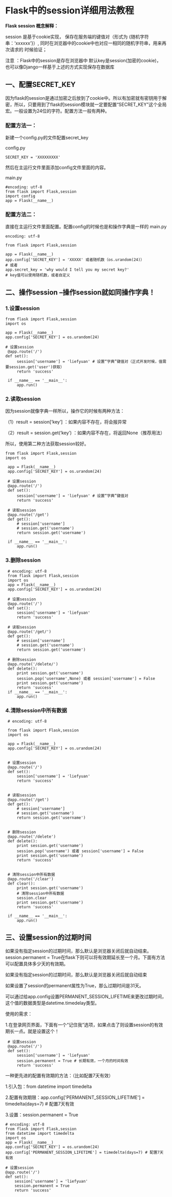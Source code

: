 # Flask中的session详细用法教程

**Flask session 概念解释：**

session 是基于cookie实现， 保存在服务端的键值对（形式为 {随机字符串：‘xxxxxx’}）, 同时在浏览器中的cookie中也对应一相同的随机字符串，用来再次请求的 时候验证；

注意 ：Flask中的session是存在浏览器中  默认key是session(加密的cookie)， 也可以像Django一样基于上述的方式实现保存在数据库

 

## 一、配置SECRET_KEY

因为flask的session是通过加密之后放到了cookie中。所以有加密就有密钥用于解密，所以，只要用到了flask的session模块就一定要配置“SECRET_KEY”这个全局宏。一般设置为24位的字符。配置方法一般有两种。

  

### 配置方法一：

新建一个config.py的文件配置secret_key 

config.py

    SECRET_KEY = 'XXXXXXXXX'


 然后在主运行文件里面添加config文件里面的内容。 

main.py

    #encoding: utf-8
    from flask import Flask,session
    import config
    app = Flask(__name__)
### 配置方法二：

直接在主运行文件里面配置。配置config的时候也是和操作字典是一样的 
main.py

    encoding: utf-8
     
    from flask import Flask,session
     
    app = Flask(__name__)
    app.config['SECRET_KEY'] = 'XXXXX' 或者随机数（os.urandom(24)）
    # 或者
    app.secret_key = 'why would I tell you my secret key?'
    # key值可以使用随机数，或者自定义
## 二、操作session –操作session就如同操作字典！
### 1.设置session
    from flask import Flask,session
    import os
     
    app = Flask(__name__)
    app.config['SECRET_KEY'] = os.urandom(24)
     
    # 设置session
     @app.route('/')
    def set():
         session['username'] = 'liefyuan' # 设置“字典”键值对（正式开发时候，值需要session.get('user')获取）
         return 'success'
     
     if __name__ == '__main__':
         app.run()


### 2.读取session
因为session就像字典一样所以，操作它的时候有两种方法：

（1）result = session[‘key’] ：如果内容不存在，将会报异常

（2）result = session.get(‘key’) ：如果内容不存在，将返回None（推荐用法）

所以，使用第二种方法获取session较好。

    from flask import Flask,session
    import os
     
     app = Flask(__name__)
     app.config['SECRET_KEY'] = os.urandom(24)
     
     # 设置session
     @app.route('/')
     def set():
         session['username'] = 'liefyuan' # 设置“字典”键值对
         return 'success'
     
     # 读取session
     @app.route('/get')
     def get():
         # session['username']
         # session.get('username')
         return session.get('username')
     
     if __name__ == '__main__':
         app.run()




### 3.删除session
     # encoding: utf-8
     from flask import Flask,session
     import os
     app = Flask(__name__)
     app.config['SECRET_KEY'] = os.urandom(24)
     
     # 设置session
     @app.route('/')
     def set():
         session['username'] = 'liefyuan'
         return 'success'
         
     # 读取session
     @app.route('/get/')
     def get():
         # session['username']
         # session.get('username')
         return session.get('username')
         
     # 删除session
     @app.route('/delete/')
     def delete():
         print session.get('username')
         session.pop('username',None) 或者 session['username'] = False
         print session.get('username')
         return 'success'
     if __name__ == '__main__':
         app.run()
### 4.清除session中所有数据
     # encoding: utf-8
     
     from flask import Flask,session
     import os
     
     app = Flask(__name__)
     app.config['SECRET_KEY'] = os.urandom(24)
     
     
     # 设置session
     @app.route('/')
     def set():
         session['username'] = 'liefyuan'
         return 'success'
     
     
     # 读取session
     @app.route('/get')
     def get():
         # session['username']
         # session.get('username')
         return session.get('username')
     
     
     # 删除session
     @app.route('/delete')
     def delete():
         print session.get('username')
         session.pop('username') 或者 session['username'] = False
         print session.get('username')
         return 'success'
     
     
     # 清除session中所有数据
     @app.route('/clear')
     def clear():
         print session.get('username')
         # 清除session中所有数据
         session.clear
         print session.get('username')
         return 'success'
     
     if __name__ == '__main__':
         app.run()


## 三、设置session的过期时间
如果没有指定session的过期时间，那么默认是浏览器关闭后就自动结束。session.permanent = True在flask下则可以将有效期延长至一个月。下面有方法可以配置具体多少天的有效期。

如果没有指定session的过期时间，那么默认是浏览器关闭后就自动结束

如果设置了session的permanent属性为True，那么过期时间是31天。

可以通过给app.config设置PERMANENT_SESSION_LIFETIME来更改过期时间，这个值的数据类型是datetime.timedelay类型。

使用的需求：

1.在登录网页界面，下面有一个“记住我”选项，如果点击了则设置session的有效期长一点。就是设置这个！



     # 设置session
     @app.route('/')
     def set():
         session['username'] = 'liefyuan'
         session.permanent = True # 长期有效，一个月的时间有效
         return 'success'


一种更先进的配置有效期的方法：（比如配置7天有效）

1.引入包：from datetime import timedelta

2.配置有效期限：app.config['PERMANENT_SESSION_LIFETIME'] = timedelta(days=7) # 配置7天有效

3.设置：session.permanent = True

    # encoding: utf-8
    from flask import Flask,session
    from datetime import timedelta
    import os 
    app = Flask(__name__)
    app.config['SECRET_KEY'] = os.urandom(24)
    app.config['PERMANENT_SESSION_LIFETIME'] = timedelta(days=7) # 配置7天有效 
    
    # 设置session
    @app.route('/')
    def set():
        session['username'] = 'liefyuan'
        session.permanent = True
        return 'success'